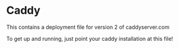 # Caddy

This contains a deployment file for version 2 of caddyserver.com

To get up and running, just point your caddy installation at this file!
